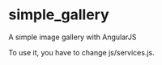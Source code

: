 simple_gallery
==============

A simple image gallery with AngularJS

To use it, you have to change js/services.js.